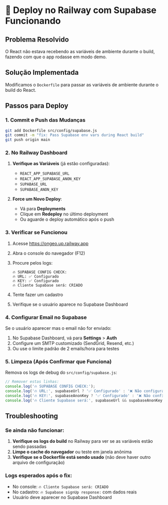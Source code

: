 # 🚀 Deploy no Railway com Supabase Funcionando

## Problema Resolvido
O React não estava recebendo as variáveis de ambiente durante o build, fazendo com que o app rodasse em modo demo.

## Solução Implementada
Modificamos o `Dockerfile` para passar as variáveis de ambiente durante o build do React.

## Passos para Deploy

### 1. Commit e Push das Mudanças
```bash
git add Dockerfile src/config/supabase.js
git commit -m "fix: Pass Supabase env vars during React build"
git push origin main
```

### 2. No Railway Dashboard

1. **Verifique as Variáveis** (já estão configuradas):
   - `REACT_APP_SUPABASE_URL`
   - `REACT_APP_SUPABASE_ANON_KEY`
   - `SUPABASE_URL`
   - `SUPABASE_ANON_KEY`

2. **Force um Novo Deploy**:
   - Vá para **Deployments**
   - Clique em **Redeploy** no último deployment
   - Ou aguarde o deploy automático após o push

### 3. Verificar se Funcionou

1. Acesse https://ongeo.up.railway.app
2. Abra o console do navegador (F12)
3. Procure pelos logs:
   ```
   🔥 SUPABASE CONFIG CHECK:
   🔥 URL: ✅ Configurado
   🔥 KEY: ✅ Configurado
   🔥 Cliente Supabase será: CRIADO
   ```

4. Tente fazer um cadastro
5. Verifique se o usuário aparece no Supabase Dashboard

### 4. Configurar Email no Supabase

Se o usuário aparecer mas o email não for enviado:

1. No Supabase Dashboard, vá para **Settings** > **Auth**
2. Configure um SMTP customizado (SendGrid, Resend, etc.)
3. Ou use o limite padrão de 2 emails/hora para testes

### 5. Limpeza (Após Confirmar que Funciona)

Remova os logs de debug do `src/config/supabase.js`:
```javascript
// Remover estas linhas:
console.log('🔥 SUPABASE CONFIG CHECK:');
console.log('🔥 URL:', supabaseUrl ? '✅ Configurado' : '❌ Não configurado');
console.log('🔥 KEY:', supabaseAnonKey ? '✅ Configurado' : '❌ Não configurado');
console.log('🔥 Cliente Supabase será:', supabaseUrl && supabaseAnonKey ? 'CRIADO' : 'NULL (modo demo)');
```

## Troubleshooting

### Se ainda não funcionar:

1. **Verifique os logs do build** no Railway para ver se as variáveis estão sendo passadas
2. **Limpe o cache do navegador** ou teste em janela anônima
3. **Verifique se o Dockerfile está sendo usado** (não deve haver outro arquivo de configuração)

### Logs esperados após o fix:

- No console: `🔥 Cliente Supabase será: CRIADO`
- No cadastro: `🔥 Supabase signUp response:` com dados reais
- Usuário deve aparecer no Supabase Dashboard 